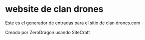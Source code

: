 # website de clan drones

Este es el generador de entradas para el sitio de clan drones.com

Creado por ZeroDragon usando SiteCraft
